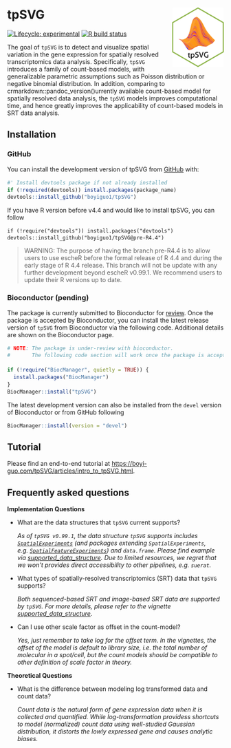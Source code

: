 
<!-- README.md is generated from README.Rmd. Please edit that file -->

# tpSVG <img src="logo.png" align="right" height="139" alt="" />

<!-- badges: start -->

[![Lifecycle:
experimental](https://img.shields.io/badge/lifecycle-experimental-orange.svg)](https://lifecycle.r-lib.org/articles/stages.html#experimental)
[![R build
status](https://github.com/boyiguo1/tpSVG/workflows/R-CMD-check-bioc/badge.svg)](https://github.com/boyiguo1/tpSVG/actions)
<!-- badges: end -->

The goal of `tpSVG` is to detect and visualize spatial variation in the
gene expression for spatially resolved transcriptomics data analysis.
Specifically, `tpSVG` introduces a family of count-based models, with
generalizable parametric assumptions such as Poisson distribution or
negative binomial distribution. In addition, comparing to
crmarkdown::pandoc_version()urrently available count-based model for
spatially resolved data analysis, the `tpSVG` models improves
computational time, and hence greatly improves the applicability of
count-based models in SRT data analysis.

## Installation

### GitHub

You can install the development version of tpSVG from
[GitHub](https://github.com/boyiguo1/tpSVG) with:

``` r
#' Install devtools package if not already installed
if (!required(devtools)) install.packages(package_name)
devtools::install_github("boyiguo1/tpSVG")
```

If you have R version before v4.4 and would like to install tpSVG, you
can follow

    if (!require("devtools")) install.packages("devtools")
    devtools::install_github("boyiguo1/tpSVG@pre-R4.4")

> WARNING: The purpose of having the branch pre-R4.4 is to allow users
> to use escheR before the formal release of R 4.4 and during the early
> stage of R 4.4 release. This branch will not be update with any
> further development beyond escheR v0.99.1. We recommend users to
> update their R versions up to date.

### Bioconductor (pending)

The package is currently submitted to Bioconductor for
[review](https://github.com/Bioconductor/Contributions/issues/3264).
Once the package is accepted by Bioconductor, you can install the latest
release version of `tpSVG` from Bioconductor via the following code.
Additional details are shown on the Bioconductor page.

``` r
# NOTE: The package is under-review with bioconductor.
#       The following code section will work once the package is accepted.

if (!require("BiocManager", quietly = TRUE)) {
  install.packages("BiocManager")
}
BiocManager::install("tpSVG")
```

The latest development version can also be installed from the `devel`
version of Bioconductor or from GitHub following

``` r
BiocManager::install(version = "devel")
```

## Tutorial

Please find an end-to-end tutorial at
<https://boyi-guo.com/tpSVG/articles/intro_to_tpSVG.html>.

## Frequently asked questions

**Implementation Questions**

- What are the data structures that `tpSVG` current supports?

  *As of `tpSVG v0.99.1`, the data structure `tpSVG` supports includes
  [`SpatialExperiments`](https://bioconductor.org/packages/release/bioc/html/SpatialFeatureExperiment.html)
  (and packages extending `SpatialExperiments`,
  e.g. [`SpatialFeatureExperiments`](https://bioconductor.org/packages/release/bioc/html/SpatialFeatureExperiment.html))
  and `data.frame`. Please find example via
  [supported_data_structure](https://boyi-guo.com/escheR/articles/supported_data_structure.html).
  Due to limited resources, we regret that we won’t provides direct
  accessibility to other pipelines, e.g. `suerat`.*

- What types of spatially-resolved transcriptomics (SRT) data that
  `tpSVG` supports?

  *Both sequenced-based SRT and image-based SRT data are supported by
  `tpSVG`. For more details, please refer to the vignette
  [supported_data_structure](https://boyi-guo.com/tpSVG/articles/supported_data_structure.html#image-based-srt-in-spatialexperiment-e-g--spatialfeatureexperiment).*

- Can I use other scale factor as offset in the count-model?

  *Yes, just remember to take log for the offset term. In the vignettes,
  the offset of the model is default to library size, i.e. the total
  number of molecular in a spot/cell, but the count models should be
  compatible to other definition of scale factor in theory.*

**Theoretical Questions**

- What is the difference between modeling log transformed data and count
  data?

  *Count data is the natural form of gene expression data when it is
  collected and quantified. While log-transformation providess shortcuts
  to model (normalized) count data using well-studied Gaussian
  distribution, it distorts the lowly expressed gene and causes analytic
  biases.*
